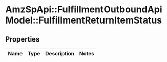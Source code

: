 # AmzSpApi::FulfillmentOutboundApiModel::FulfillmentReturnItemStatus

## Properties
Name | Type | Description | Notes
------------ | ------------- | ------------- | -------------

